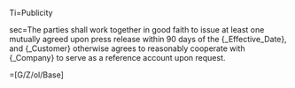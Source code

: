 Ti=Publicity

sec=The parties shall work together in good faith to issue at least one mutually agreed upon press release within 90 days of the {_Effective_Date}, and {_Customer} otherwise agrees to reasonably cooperate with {_Company} to serve as a reference account upon request.

=[G/Z/ol/Base]
